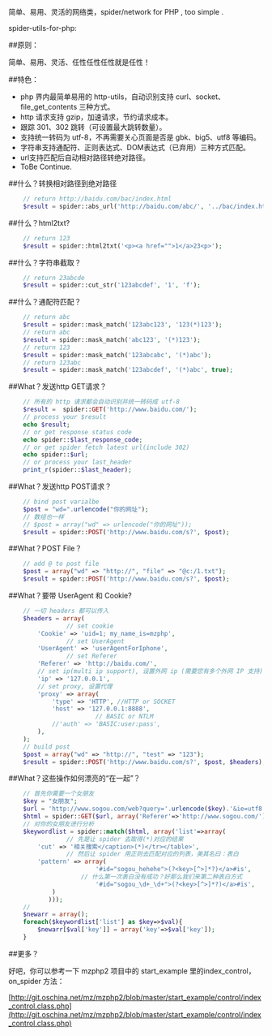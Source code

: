 简单、易用、灵活的网络类，spider/network for PHP , too simple .

spider-utils-for-php:

##原则：

简单、易用、灵活、任性任性任性就是任性！


##特色：

- php 界内最简单易用的 http-utils，自动识别支持 curl、socket、file_get_contents 三种方式。
- http 请求支持 gzip，加速请求，节约请求成本。
- 跟踪 301、302 跳转（可设置最大跳转数量）。
- 支持统一转码为 utf-8，不再需要关心页面是否是 gbk、big5、utf8 等编码。
- 字符串支持通配符、正则表达式、DOM表达式（已弃用）三种方式匹配。
- url支持匹配后自动相对路径转绝对路径。
- ToBe Continue.

##什么？转换相对路径到绝对路径
```php
	// return http://baidu.com/bac/index.html
	$result = spider::abs_url('http://baidu.com/abc/', '../bac/index.html');
```

##什么？html2txt?
```php
	// return 123
	$result = spider::html2txt('<p><a href="">1</a>23<p>');
```

##什么？字符串截取？
```php
	// return 23abcde
	$result = spider::cut_str('123abcdef', '1', 'f');
```

##什么？通配符匹配？
```php
	// return abc
	$result = spider::mask_match('123abc123', '123(*)123');
	// return abc
	$result = spider::mask_match('abc123', '(*)123');
	// return 123
	$result = spider::mask_match('123abcabc', '(*)abc');
	// return 123abc
	$result = spider::mask_match('123abcdef', '(*)abc', true);
```


##What？发送http GET请求？ 
```php
    // 所有的 http 请求都会自动识别并统一转码成 utf-8
    $result =  spider::GET('http://www.baidu.com/');
    // process your $result
    echo $result;
    // or get response status code
    echo spider::$last_response_code;
    // or get spider fetch latest url(include 302)
    echo spider::$url;
    // or process your last_header
    print_r(spider::$last_header);
```

##What？发送http POST请求？

```php
    // bind post varialbe
    $post = "wd=".urlencode("你的网址"); 
    // 数组也一样
    // $post = array("wd" => urlencode("你的网址"));
    $result = spider::POST('http://www.baidu.com/s?', $post);
```


##What？POST File？

```php
    // add @ to post file
    $post = array("wd" => "http://", "file" => "@c:/1.txt");
    $result = spider::POST('http://www.baidu.com/s?', $post);
```

##What？要带 UserAgent 和 Cookie? 

```php
	// 一切 headers 都可以传入
	$headers = array(
                // set cookie
		'Cookie' => 'uid=1; my_name_is=mzphp',
                // set UserAgent
		'UserAgent' => 'userAgentForIphone',
                // set Referer
		'Referer' => 'http://baidu.com/',
		// set ip(multi ip support), 设置外网 ip (需要您有多个外网 IP 支持)
		'ip' => '127.0.0.1',
		// set proxy, 设置代理
		'proxy' => array(
			'type' => 'HTTP', //HTTP or SOCKET
			'host' => '127.0.0.1:8888',
                        // BASIC or NTLM
			//'auth' => 'BASIC:user:pass',
		),
	);
    // build post
    $post = array("wd" => "http://", "test" => "123");
    $result = spider::POST('http://www.baidu.com/s?', $post, $headers);
```


##What？这些操作如何漂亮的“在一起”？


```php
	// 首先你需要一个女朋友
	$key = "女朋友";
	$url = 'http://www.sogou.com/web?query='.urlencode($key).'&ie=utf8';
	$html = spider::GET($url, array('Referer'=>'http://www.sogou.com/'));
	// 对你的女朋友进行分析
	$keywordlist = spider::match($html, array('list'=>array(
                // 先是让 spider 去取得(*)对应的结果
		'cut' => '相关搜索</caption>(*)</tr></table>',
                // 然后让 spider 用正则去匹配对应的列表，美其名曰：表白
		'pattern' => array(
                        '#id="sogou_hehehe">(?<key>[^>]*?)</a>#is',
	                // 什么第一次表白没有成功？好那么我们来第二种表白方式
                        '#id="sogou_\d+_\d+">(?<key>[^>]*?)</a>#is',
	        )
           )));
	//
	$newarr = array();
	foreach($keywordlist['list'] as $key=>$val){
		$newarr[$val['key']] = array('key'=>$val['key']);
	}
```

##更多？

好吧，你可以参考一下 mzphp2 项目中的 start_example 里的index_control，on_spider 方法：

[http://git.oschina.net/mz/mzphp2/blob/master/start_example/control/index_control.class.php](http://git.oschina.net/mz/mzphp2/blob/master/start_example/control/index_control.class.php)
